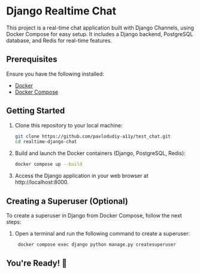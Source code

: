 # Django Realtime Chat

This project is a real-time chat application built with Django Channels, using Docker Compose for easy setup. It includes a Django backend, PostgreSQL database, and Redis for real-time features.

## Prerequisites

Ensure you have the following installed:

- [Docker](https://docs.docker.com/get-docker/)
- [Docker Compose](https://docs.docker.com/compose/install/)

## Getting Started

1. Clone this repository to your local machine:

   ```bash
   git clone https://github.com/pavlodudiy-a11y/test_chat.git
   cd realtime-django-chat
   ```

2. Build and launch the Docker containers (Django, PostgreSQL, Redis):

   ```bash
   docker compose up --build
   ```

3. Access the Django application in your web browser at http://localhost:8000.

## Creating a Superuser (Optional)

To create a superuser in Django from Docker Compose, follow the next steps:

1. Open a terminal and run the following command to create a superuser:

   ```bash
    docker compose exec django python manage.py createsuperuser
   ```

## You're Ready! 🚀
